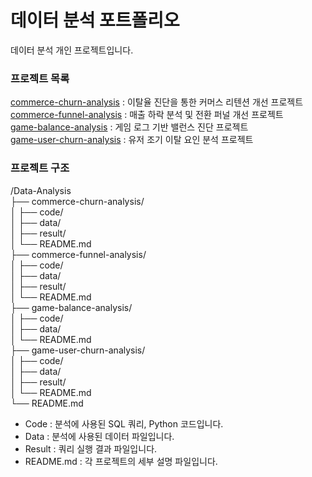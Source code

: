 # 데이터 분석 포트폴리오
데이터 분석 개인 프로젝트입니다.  
### 프로젝트 목록
[commerce-churn-analysis](https://github.com/0-SHINN/data-analysis-projects/tree/main/commerce-churn-analysis) : 이탈율 진단을 통한 커머스 리텐션 개선 프로젝트  
[commerce-funnel-analysis](https://github.com/0-SHINN/data-analysis-projects/tree/main/commerce-funnel-analysis) : 매출 하락 분석 및 전환 퍼널 개선 프로젝트  
[game-balance-analysis](https://github.com/0-SHINN/data-analysis-projects/tree/main/game-balance-analysis) : 게임 로그 기반 밸런스 진단 프로젝트  
[game-user-churn-analysis](https://github.com/0-SHINN/data-analysis-projects/tree/main/game-user-churn-analysis) : 유저 조기 이탈 요인 분석 프로젝트   
 
### 프로젝트 구조
/Data-Analysis  
 ├── commerce-churn-analysis/  
 │   ├── code/  
 │   ├── data/  
 │   ├── result/  
 │   └── README.md  
 ├── commerce-funnel-analysis/  
 │   ├── code/  
 │   ├── data/  
 │   ├── result/  
 │   └── README.md  
 ├── game-balance-analysis/  
 │   ├── code/  
 │   ├── data/  
 │   └── README.md  
 ├── game-user-churn-analysis/  
 │   ├── code/  
 │   ├── data/  
 │   ├── result/  
 │   └── README.md    
 └── README.md  
- Code : 분석에 사용된 SQL 쿼리, Python 코드입니다.
- Data : 분석에 사용된 데이터 파일입니다.
- Result : 쿼리 실행 결과 파일입니다.
- README.md : 각 프로젝트의 세부 설명 파일입니다.
